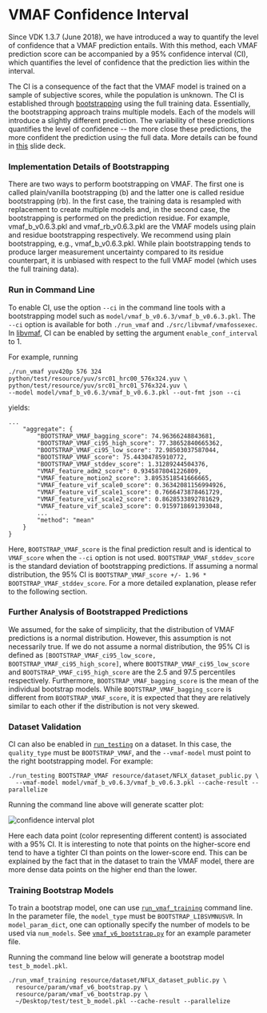 VMAF Confidence Interval
===================

Since VDK 1.3.7 (June 2018), we have introduced a way to quantify the level of confidence that a VMAF prediction entails. With this method, each VMAF prediction score can be accompanied by a 95% confidence interval (CI), which quantifies the level of confidence that the prediction lies within the interval. 

The CI is a consequence of the fact that the VMAF model is trained on a sample of subjective scores, while the population is unknown. The CI is established through [bootstrapping](http://www.jstor.org/stable/2241979) using the full training data. Essentially, the bootstrapping approach trains multiple models. Each of the models will introduce a slightly different prediction. The variability of these predictions quantifies the level of confidence -- the more close these predictions, the more confident the prediction using the full data. More details can be found in [this](VQEG_SAM_2018_023_VMAF_Variability.pdf) slide deck.

### Implementation Details of Bootstrapping

There are two ways to perform bootstrapping on VMAF. The first one is called plain/vanilla bootstrapping (b) and the latter one is called residue bootstrapping (rb). In the first case, the training data is resampled with replacement to create multiple models and, in the second case, the bootstrapping is performed on the prediction residue. For example, vmaf_b_v0.6.3.pkl and vmaf_rb_v0.6.3.pkl are the VMAF models using plain and residue bootstrapping respectively. We recommend using plain bootstrapping, e.g., vmaf_b_v0.6.3.pkl. While plain bootstrapping tends to produce larger measurement uncertainty compared to its residue counterpart, it is unbiased with respect to the full VMAF model (which uses the full training data).

### Run in Command Line

To enable CI, use the option `--ci` in the command line tools with a bootstrapping model such as `model/vmaf_b_v0.6.3/vmaf_b_v0.6.3.pkl`. The `--ci` option is available for both `./run_vmaf` and `./src/libvmaf/vmafossexec`. In [libvmaf](libvmaf/README.md), CI can be enabled by setting the argument `enable_conf_interval` to 1.

For example, running

```
./run_vmaf yuv420p 576 324 python/test/resource/yuv/src01_hrc00_576x324.yuv \
python/test/resource/yuv/src01_hrc01_576x324.yuv \
--model model/vmaf_b_v0.6.3/vmaf_b_v0.6.3.pkl --out-fmt json --ci
```

yields:

```
...
    "aggregate": {
        "BOOTSTRAP_VMAF_bagging_score": 74.96366248843681,
        "BOOTSTRAP_VMAF_ci95_high_score": 77.38652840665362,
        "BOOTSTRAP_VMAF_ci95_low_score": 72.98503037587044,
        "BOOTSTRAP_VMAF_score": 75.44304785910772,
        "BOOTSTRAP_VMAF_stddev_score": 1.31289244504376,
        "VMAF_feature_adm2_score": 0.9345878041226809,
        "VMAF_feature_motion2_score": 3.8953518541666665,
        "VMAF_feature_vif_scale0_score": 0.36342081156994926,
        "VMAF_feature_vif_scale1_score": 0.7666473878461729,
        "VMAF_feature_vif_scale2_score": 0.8628533892781629,
        "VMAF_feature_vif_scale3_score": 0.9159718691393048,
        ...
        "method": "mean"
    }
}
```

Here, `BOOTSTRAP_VMAF_score` is the final prediction result and is identical to `VMAF_score` when the `--ci` option is not used. `BOOTSTRAP_VMAF_stddev_score` is the standard deviation of bootstrapping predictions. If assuming a normal distribution, the 95% CI is `BOOTSTRAP_VMAF_score +/- 1.96 * BOOTSTRAP_VMAF_stddev_score`. For a more detailed explanation, please refer to the following section.

### Further Analysis of Bootstrapped Predictions

We assumed, for the sake of simplicity, that the distribution of VMAF predictions is a normal distribution. However, this assumption is not necessarily true. If we do not assume a normal distribution, the 95% CI is defined as `[BOOTSTRAP_VMAF_ci95_low_score, BOOTSTRAP_VMAF_ci95_high_score]`, where `BOOTSTRAP_VMAF_ci95_low_score` and `BOOTSTRAP_VMAF_ci95_high_score` are the 2.5 and 97.5 percentiles respectively. Furthermore, `BOOTSTRAP_VMAF_bagging_score` is the mean of the individual bootstrap models. While `BOOTSTRAP_VMAF_bagging_score` is different from `BOOTSTRAP_VMAF_score`, it is expected that they are relatively similar to each other if the distribution is not very skewed.

### Dataset Validation

CI can also be enabled in [`run_testing`](VMAF_Python_library.md/#validate-a-dataset) on a dataset. In this case, the `quality_type` must be `BOOTSTRAP_VMAF`, and the `--vmaf-model` must point to the right bootstrapping model. For example:

```
./run_testing BOOTSTRAP_VMAF resource/dataset/NFLX_dataset_public.py \
  --vmaf-model model/vmaf_b_v0.6.3/vmaf_b_v0.6.3.pkl --cache-result --parallelize
```

Running the command line above will generate scatter plot:

![confidence interval plot](/resource/images/CI.png)

Here each data point (color representing different content) is associated with a 95% CI. It is interesting to note that points on the higher-score end tend to have a tighter CI than points on the lower-score end. This can be explained by the fact that in the dataset to train the VMAF model, there are more dense data points on the higher end than the lower.

### Training Bootstrap Models

To train a bootstrap model, one can use [`run_vmaf_training`](VMAF_Python_library.md/#train-a-new-model) command line. In the parameter file, the `model_type` must be `BOOTSTRAP_LIBSVMNUSVR`. In `model_param_dict`, one can optionally specify the number of models to be used via `num_models`. See [`vmaf_v6_bootstrap.py`](../../resource/param/vmaf_v6_bootstrap.py) for an example parameter file.

Running the command line below will generate a bootstrap model `test_b_model.pkl`.

```
./run_vmaf_training resource/dataset/NFLX_dataset_public.py \
  resource/param/vmaf_v6_bootstrap.py \
  resource/param/vmaf_v6_bootstrap.py \
  ~/Desktop/test/test_b_model.pkl --cache-result --parallelize
```
